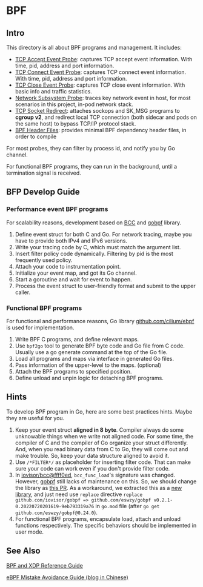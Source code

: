 # BPF

## Intro

This directory is all about BPF programs and management. It includes:

- [TCP Accept Event Probe](tcpaccept): captures TCP accept event information. With time, pid, address and port information.
- [TCP Connect Event Probe](tcpconnect): captures TCP connect event information. With time, pid, address and port information.
- [TCP Close Event Probe](tcpclose): captures TCP close event information. With basic info and traffic statistics.
- [Network Subsystem Probe](podnet): traces key network event in host, for most scenarios in this project, in-pod network stack.
- [TCP Socket Redirect](sockops): attaches sockops and SK_MSG programs to **cgroup v2**, and redirect local TCP connection (both sidecar and pods on the same host) to bypass TCP/IP protocol stack.
- [BPF Header Files](headers): provides minimal BPF dependency header files, in order to compile

For most probes, they can filter by process id, and notify you by Go channel.

For functional BPF programs, they can run in the background, until a termination signal is received.

## BFP Develop Guide

### Performance event BPF programs

For scalability reasons, development based on [BCC](https://github.com/iovisor/bcc) and [gobpf](https://github.com/iovisor/gobpf) library.

1. Define event struct for both C and Go. For network tracing, maybe you have to provide both IPv4 and IPv6 versions.
2. Write your tracing code by C, which must match the argument list.
3. Insert filter policy code dynamically. Filtering by pid is the most frequently used policy.
4. Attach your code to instrumentation point.
5. Initialize your event map, and got its Go channel.
6. Start a goroutine and wait for event to happen.
7. Process the event struct to user-friendly format and submit to the upper caller.

### Functional BPF programs

For functional and performance reasons, Go library [github.com/cilium/ebpf](https://github.com/cilium/ebpf) is used for implementation.

1. Write BPF C programs, and define relevant maps.
2. Use `bpf2go` tool to generate BPF byte code and Go file from C code. Usually use a go generate command at the top of the Go file.
3. Load all programs and maps via interface in generated Go files.
4. Pass information of the upper-level to the maps. (optional)
5. Attach the BPF programs to specified position.
6. Define unload and unpin logic for detaching BPF programs.

## Hints

To develop BPF program in Go, here are some best practices hints. Maybe they are useful for you.

1. Keep your event struct **aligned in 8 byte**. Compiler always do some unknowable things when we write not aligned code. For some time, the compiler of C and the compiler of Go organize your struct differently. And, when you read binary data from C to Go, they will come out and make trouble. So, keep your data structure aligned to avoid it.
2. Use `/*FILTER*/` as placeholder for inserting filter code. That can make sure your code can work even if you don't provide filter code.
3. In [iovisor/bcc@ffff0ed](https://github.com/iovisor/bcc/commit/ffff0edc00ad249cffbf44d855b15020cc968536), `bcc_func_load`'s signature was changed. However, [gobpf](https://github.com/iovisor/gobpf) still lacks of maintenance on this. So, we should change the library as [this PR](https://github.com/iovisor/gobpf/pull/311). As a workaround, we extracted this as a [new library](https://github.com/ESWZY/gobpf/tree/0.24.0), and just need use `replace` directive `replace github.com/iovisor/gobpf => github.com/eswzy/gobpf v0.2.1-0.20220720201619-9eb793319a76` in `go.mod` file (after `go get github.com/eswzy/gobpf@0.24.0`).
4. For functional BPF programs, encapsulate load, attach and unload functions respectively. The specific behaviors should be implemented in user mode.

## See Also

[BPF and XDP Reference Guide](https://docs.cilium.io/en/stable/bpf/)

[eBPF Mistake Avoidance Guide (blog in Chinese)](https://segmentfault.com/a/1190000041179276)
